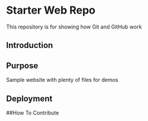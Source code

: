 # Starter Web Repo

This repository is for showing how Git and GitHub work

## Introduction

## Purpose

Sample website with plenty of files for demos
## Deployment

##How To Contribute